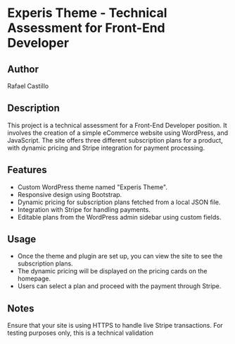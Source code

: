 # Experis Theme - Technical Assessment for Front-End Developer

## Author
Rafael Castillo

## Description
This project is a technical assessment for a Front-End Developer position. It involves the creation of a simple eCommerce website using WordPress, and JavaScript. The site offers three different subscription plans for a product, with dynamic pricing and Stripe integration for payment processing.

## Features
- Custom WordPress theme named "Experis Theme".
- Responsive design using Bootstrap.
- Dynamic pricing for subscription plans fetched from a local JSON file.
- Integration with Stripe for handling payments.
- Editable plans from the WordPress admin sidebar using custom fields.

## Usage
- Once the theme and plugin are set up, you can view the site to see the subscription plans.
- The dynamic pricing will be displayed on the pricing cards on the homepage.
- Users can select a plan and proceed with the payment through Stripe.

## Notes
Ensure that your site is using HTTPS to handle live Stripe transactions.
For testing purposes only, this is a technical validation